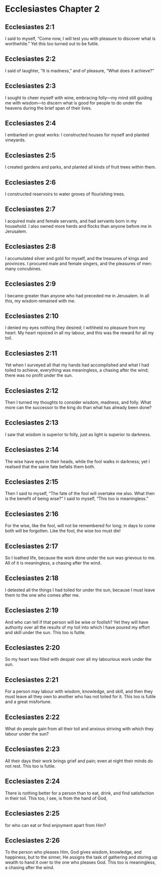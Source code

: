 # Ecclesiastes Chapter 2

## Ecclesiastes 2:1

I said to myself, “Come now, I will test you with pleasure to discover what is worthwhile.” Yet this too turned out to be futile.

## Ecclesiastes 2:2

I said of laughter, “It is madness,” and of pleasure, “What does it achieve?”

## Ecclesiastes 2:3

I sought to cheer myself with wine, embracing folly—my mind still guiding me with wisdom—to discern what is good for people to do under the heavens during the brief span of their lives.

## Ecclesiastes 2:4

I embarked on great works: I constructed houses for myself and planted vineyards.

## Ecclesiastes 2:5

I created gardens and parks, and planted all kinds of fruit trees within them.

## Ecclesiastes 2:6

I constructed reservoirs to water groves of flourishing trees.

## Ecclesiastes 2:7

I acquired male and female servants, and had servants born in my household. I also owned more herds and flocks than anyone before me in Jerusalem.

## Ecclesiastes 2:8

I accumulated silver and gold for myself, and the treasures of kings and provinces. I procured male and female singers, and the pleasures of men: many concubines.

## Ecclesiastes 2:9

I became greater than anyone who had preceded me in Jerusalem. In all this, my wisdom remained with me.

## Ecclesiastes 2:10

I denied my eyes nothing they desired; I withheld no pleasure from my heart. My heart rejoiced in all my labour, and this was the reward for all my toil.

## Ecclesiastes 2:11

Yet when I surveyed all that my hands had accomplished and what I had toiled to achieve, everything was meaningless, a chasing after the wind; there was no profit under the sun.

## Ecclesiastes 2:12

Then I turned my thoughts to consider wisdom, madness, and folly. What more can the successor to the king do than what has already been done?

## Ecclesiastes 2:13

I saw that wisdom is superior to folly, just as light is superior to darkness.

## Ecclesiastes 2:14

The wise have eyes in their heads, while the fool walks in darkness; yet I realised that the same fate befalls them both.

## Ecclesiastes 2:15

Then I said to myself, “The fate of the fool will overtake me also. What then is the benefit of being wise?” I said to myself, “This too is meaningless.”

## Ecclesiastes 2:16

For the wise, like the fool, will not be remembered for long; in days to come both will be forgotten. Like the fool, the wise too must die!

## Ecclesiastes 2:17

So I loathed life, because the work done under the sun was grievous to me. All of it is meaningless, a chasing after the wind.

## Ecclesiastes 2:18

I detested all the things I had toiled for under the sun, because I must leave them to the one who comes after me.

## Ecclesiastes 2:19

And who can tell if that person will be wise or foolish? Yet they will have authority over all the results of my toil into which I have poured my effort and skill under the sun. This too is futile.

## Ecclesiastes 2:20

So my heart was filled with despair over all my labourious work under the sun.

## Ecclesiastes 2:21

For a person may labour with wisdom, knowledge, and skill, and then they must leave all they own to another who has not toiled for it. This too is futile and a great misfortune.

## Ecclesiastes 2:22

What do people gain from all their toil and anxious striving with which they labour under the sun?

## Ecclesiastes 2:23

All their days their work brings grief and pain; even at night their minds do not rest. This too is futile.

## Ecclesiastes 2:24

There is nothing better for a person than to eat, drink, and find satisfaction in their toil. This too, I see, is from the hand of God,

## Ecclesiastes 2:25

for who can eat or find enjoyment apart from Him?

## Ecclesiastes 2:26

To the person who pleases Him, God gives wisdom, knowledge, and happiness, but to the sinner, He assigns the task of gathering and storing up wealth to hand it over to the one who pleases God. This too is meaningless, a chasing after the wind.
